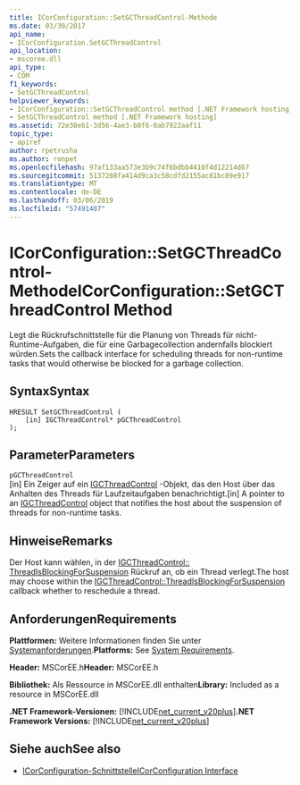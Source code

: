 ```yaml
---
title: ICorConfiguration::SetGCThreadControl-Methode
ms.date: 03/30/2017
api_name:
- ICorConfiguration.SetGCThreadControl
api_location:
- mscoree.dll
api_type:
- COM
f1_keywords:
- SetGCThreadControl
helpviewer_keywords:
- ICorConfiguration::SetGCThreadControl method [.NET Framework hosting]
- SetGCThreadControl method [.NET Framework hosting]
ms.assetid: 72e38e61-3d56-4ae3-b8f6-0ab7922aaf11
topic_type:
- apiref
author: rpetrusha
ms.author: ronpet
ms.openlocfilehash: 97af133aa573e3b9c74f6bdbb4410f4d12214d67
ms.sourcegitcommit: 5137208fa414d9ca3c58cdfd2155ac81bc89e917
ms.translationtype: MT
ms.contentlocale: de-DE
ms.lasthandoff: 03/06/2019
ms.locfileid: "57491407"
---
```

# <a name="icorconfigurationsetgcthreadcontrol-method"></a><span data-ttu-id="5ca17-102">ICorConfiguration::SetGCThreadControl-Methode</span><span class="sxs-lookup"><span data-stu-id="5ca17-102">ICorConfiguration::SetGCThreadControl Method</span></span>
<span data-ttu-id="5ca17-103">Legt die Rückrufschnittstelle für die Planung von Threads für nicht-Runtime-Aufgaben, die für eine Garbagecollection andernfalls blockiert würden.</span><span class="sxs-lookup"><span data-stu-id="5ca17-103">Sets the callback interface for scheduling threads for non-runtime tasks that would otherwise be blocked for a garbage collection.</span></span>  
  
## <a name="syntax"></a><span data-ttu-id="5ca17-104">Syntax</span><span class="sxs-lookup"><span data-stu-id="5ca17-104">Syntax</span></span>  
  
```  
HRESULT SetGCThreadControl (  
    [in] IGCThreadControl* pGCThreadControl  
);  
```  
  
## <a name="parameters"></a><span data-ttu-id="5ca17-105">Parameter</span><span class="sxs-lookup"><span data-stu-id="5ca17-105">Parameters</span></span>  
 `pGCThreadControl`  
 <span data-ttu-id="5ca17-106">[in] Ein Zeiger auf ein [IGCThreadControl](../../../../docs/framework/unmanaged-api/hosting/igcthreadcontrol-interface.md) -Objekt, das den Host über das Anhalten des Threads für Laufzeitaufgaben benachrichtigt.</span><span class="sxs-lookup"><span data-stu-id="5ca17-106">[in] A pointer to an [IGCThreadControl](../../../../docs/framework/unmanaged-api/hosting/igcthreadcontrol-interface.md) object that notifies the host about the suspension of threads for non-runtime tasks.</span></span>  
  
## <a name="remarks"></a><span data-ttu-id="5ca17-107">Hinweise</span><span class="sxs-lookup"><span data-stu-id="5ca17-107">Remarks</span></span>  
 <span data-ttu-id="5ca17-108">Der Host kann wählen, in der [IGCThreadControl:: ThreadIsBlockingForSuspension](../../../../docs/framework/unmanaged-api/hosting/igcthreadcontrol-threadisblockingforsuspension-method.md) Rückruf an, ob ein Thread verlegt.</span><span class="sxs-lookup"><span data-stu-id="5ca17-108">The host may choose within the [IGCThreadControl::ThreadIsBlockingForSuspension](../../../../docs/framework/unmanaged-api/hosting/igcthreadcontrol-threadisblockingforsuspension-method.md) callback whether to reschedule a thread.</span></span>  
  
## <a name="requirements"></a><span data-ttu-id="5ca17-109">Anforderungen</span><span class="sxs-lookup"><span data-stu-id="5ca17-109">Requirements</span></span>  
 <span data-ttu-id="5ca17-110">**Plattformen:** Weitere Informationen finden Sie unter [Systemanforderungen](../../../../docs/framework/get-started/system-requirements.md).</span><span class="sxs-lookup"><span data-stu-id="5ca17-110">**Platforms:** See [System Requirements](../../../../docs/framework/get-started/system-requirements.md).</span></span>  
  
 <span data-ttu-id="5ca17-111">**Header:** MSCorEE.h</span><span class="sxs-lookup"><span data-stu-id="5ca17-111">**Header:** MSCorEE.h</span></span>  
  
 <span data-ttu-id="5ca17-112">**Bibliothek:** Als Ressource in MSCorEE.dll enthalten</span><span class="sxs-lookup"><span data-stu-id="5ca17-112">**Library:** Included as a resource in MSCorEE.dll</span></span>  
  
 <span data-ttu-id="5ca17-113">**.NET Framework-Versionen:** [!INCLUDE[net_current_v20plus](../../../../includes/net-current-v20plus-md.md)]</span><span class="sxs-lookup"><span data-stu-id="5ca17-113">**.NET Framework Versions:** [!INCLUDE[net_current_v20plus](../../../../includes/net-current-v20plus-md.md)]</span></span>  
  
## <a name="see-also"></a><span data-ttu-id="5ca17-114">Siehe auch</span><span class="sxs-lookup"><span data-stu-id="5ca17-114">See also</span></span>
- [<span data-ttu-id="5ca17-115">ICorConfiguration-Schnittstelle</span><span class="sxs-lookup"><span data-stu-id="5ca17-115">ICorConfiguration Interface</span></span>](../../../../docs/framework/unmanaged-api/hosting/icorconfiguration-interface.md)
